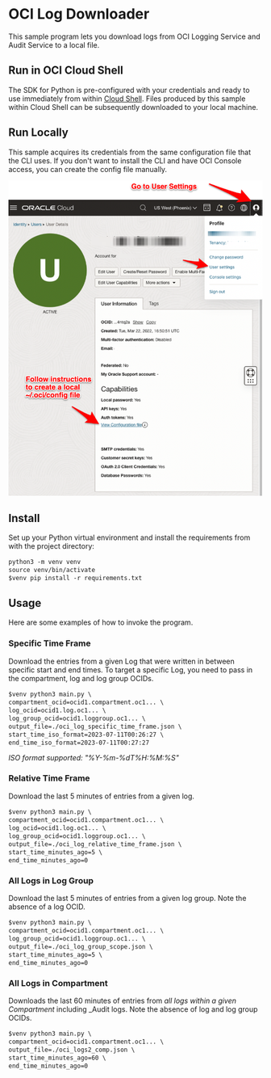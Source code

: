# OCI Log Downloader

This sample program lets you download logs from OCI Logging Service and Audit Service to a local file.

## Run in OCI Cloud Shell

The SDK for Python is pre-configured with your credentials and ready to use
immediately from within [Cloud Shell](https://docs.oracle.com/en-us/iaas/Content/API/Concepts/cloudshellquickstart_python.htm). 
Files produced by this sample within Cloud Shell can be subsequently downloaded to your local machine.

## Run Locally

This sample acquires its credentials from the same configuration file that the CLI uses.
If you don't want to install the CLI and have OCI Console access, you can create the config file
manually.

![OCI Console](./images/oci.users.configuration.file.png)

## Install

Set up your Python virtual environment and install the requirements from with the project directory:

    python3 -m venv venv
    source venv/bin/activate
    $venv pip install -r requirements.txt

## Usage

Here are some examples of how to invoke the program.

### Specific Time Frame

Download the entries from a given Log that were written in between specific start and end times.
To target a specific Log, you need to pass in the compartment, log and log group OCIDs.


    $venv python3 main.py \
    compartment_ocid=ocid1.compartment.oc1... \
    log_ocid=ocid1.log.oc1... \
    log_group_ocid=ocid1.loggroup.oc1... \
    output_file=./oci_log_specific_time_frame.json \
    start_time_iso_format=2023-07-11T00:26:27 \
    end_time_iso_format=2023-07-11T00:27:27

_ISO format supported: "%Y-%m-%dT%H:%M:%S"_

### Relative Time Frame

Download the last 5 minutes of entries from a given log.

    $venv python3 main.py \
    compartment_ocid=ocid1.compartment.oc1... \
    log_ocid=ocid1.log.oc1... \
    log_group_ocid=ocid1.loggroup.oc1... \
    output_file=./oci_log_relative_time_frame.json \
    start_time_minutes_ago=5 \
    end_time_minutes_ago=0


### All Logs in Log Group

Download the last 5 minutes of entries from a given log group.  Note the
absence of a log OCID.

    $venv python3 main.py \
    compartment_ocid=ocid1.compartment.oc1... \
    log_group_ocid=ocid1.loggroup.oc1... \
    output_file=./oci_log_group_scope.json \
    start_time_minutes_ago=5 \
    end_time_minutes_ago=0


### All Logs in Compartment

Downloads the last 60 minutes of entries from *all logs within a given Compartment* including _Audit logs.
Note the absence of log and log group OCIDs.

    $venv python3 main.py \
    compartment_ocid=ocid1.compartment.oc1... \
    output_file=./oci_logs2_comp.json \
    start_time_minutes_ago=60 \
    end_time_minutes_ago=0

